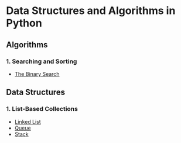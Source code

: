 # Data Structures and Algorithms in Python
## Algorithms
### 1. Searching and Sorting
- [The Binary Search](https://github.com/dtsai7/Data-Structures-and-Algorithms-in-Python/blob/master/Algorithms/Searching%20and%20Sorting/the_binary_search.py)
## Data Structures
### 1. List-Based Collections
- [Linked List](https://github.com/dtsai7/Data-Structures-in-Python/tree/master/Linked%20List)
- [Queue](https://github.com/dtsai7/Data-Structures-in-Python/tree/master/Queue)
- [Stack](https://github.com/dtsai7/Data-Structures-and-Algorithms-in-Python/blob/master/Data%20Structures/Stack/Stack.py)

